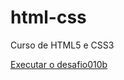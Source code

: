 # html-css
 Curso de HTML5 e CSS3

<a href="https://diegoalxdias.github.io/html-css/exercicios/desafio010b/android.html">Executar o desafio010b</a>